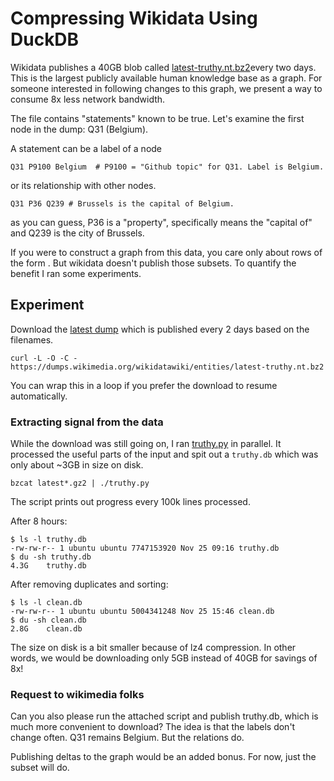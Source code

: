 # Compressing Wikidata Using DuckDB

Wikidata publishes a 40GB blob called [latest-truthy.nt.bz2](https://dumps.wikimedia.org/wikidatawiki/entities/latest-truthy.nt.bz2)every two days. This is the largest publicly available human knowledge base as a graph. For someone interested in following changes
to this graph, we present a way to consume 8x less network bandwidth.

The file contains "statements" known to be true.  Let's examine the first node in the dump: Q31 (Belgium).

A statement can be a label of a node 

```
Q31 P9100 Belgium  # P9100 = "Github topic" for Q31. Label is Belgium.
```

or its relationship with other nodes. 

```
Q31 P36 Q239 # Brussels is the capital of Belgium. 
```

as you can guess, P36 is a "property", specifically means the "capital of" and Q239 is the city of Brussels.

If you were to construct a graph from this data, you care only about rows of the form <Qxx Pxx Qxx>. But wikidata doesn't
publish those subsets. To quantify the benefit I ran some experiments.

## Experiment

Download the [latest dump](https://dumps.wikimedia.org/wikidatawiki/entities/20241120/) which is published every 2 days based on the filenames.

```
curl -L -O -C - https://dumps.wikimedia.org/wikidatawiki/entities/latest-truthy.nt.bz2
```

You can wrap this in a loop if you prefer the download to resume automatically.

### Extracting signal from the data

While the download was still going on, I ran [truthy.py](https://gist.github.com/adsharma/71bd591ea5d4242ec4e250e7fc7d20d1) in parallel. It processed the useful parts of the input and spit out a `truthy.db` which was only about ~3GB in size on disk.

```
bzcat latest*.gz2 | ./truthy.py
```

The script prints out progress every 100k lines processed.

After 8 hours:

```
$ ls -l truthy.db
-rw-rw-r-- 1 ubuntu ubuntu 7747153920 Nov 25 09:16 truthy.db
$ du -sh truthy.db
4.3G    truthy.db
```

After removing duplicates and sorting:

```
$ ls -l clean.db
-rw-rw-r-- 1 ubuntu ubuntu 5004341248 Nov 25 15:46 clean.db
$ du -sh clean.db
2.8G    clean.db
```

The size on disk is a bit smaller because of lz4 compression. In other words, we would be downloading only 5GB instead of 40GB for savings of 8x!

### Request to wikimedia folks

Can you also please run the attached script and publish truthy.db, which is much more convenient to download? The idea is that the
labels don't change often. Q31 remains Belgium. But the relations do.

Publishing deltas to the graph would be an added bonus. For now, just the subset will do.
